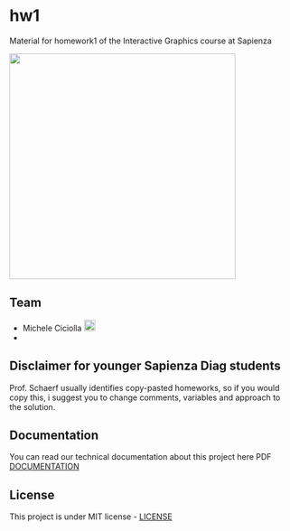 # hw1
Material for homework1 of the Interactive Graphics course at Sapienza

<a href="https://www.dis.uniroma1.it/"><img src="http://www.dis.uniroma1.it/sites/default/files/marchio%20logo%20eng%20jpg.jpg" width="400"></a>

## Team
* Michele Ciciolla <a href="https://github.com/micheleciciolla"><img src="https://upload.wikimedia.org/wikipedia/commons/thumb/9/91/Octicons-mark-github.svg/1024px-Octicons-mark-github.svg.png" width="20"></a>
* 
## Disclaimer for younger Sapienza Diag students
Prof. Schaerf usually identifies copy-pasted homeworks, so if you would copy this, i suggest you to change comments, variables and approach to the solution.

## Documentation
You can read our technical documentation about this project here PDF [DOCUMENTATION](Homework1.pdf)

## License
This project is under MIT license - [LICENSE](./LICENSE)
